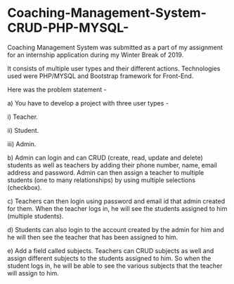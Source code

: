 # Coaching-Management-System-CRUD-PHP-MYSQL-
Coaching Management System was submitted as a part of my assignment for an internship application during my Winter Break of 2019. 

It consists of multiple user types and their different actions. Technologies used were PHP/MYSQL and Bootstrap framework for Front-End.

Here was the problem statement -

a) You have to develop a project with three user types -

  i) Teacher.

  ii) Student.

  iii) Admin.

b) Admin can login and can CRUD (create, read, update and delete) students as well as teachers by adding their phone number, name, email address and password. Admin can then assign a teacher to multiple students (one to many relationships) by using multiple selections (checkbox).

c) Teachers can then login using password and email id that admin created for them. When the teacher logs in, he will see the students assigned to him (multiple students).

d) Students can also login to the account created by the admin for him and he will then see the teacher that has been assigned to him.

e) Add a field called subjects. Teachers can CRUD subjects as well and assign different subjects to the students assigned to him. So when the student logs in, he will be able to see the various subjects that the teacher will assign to him.
